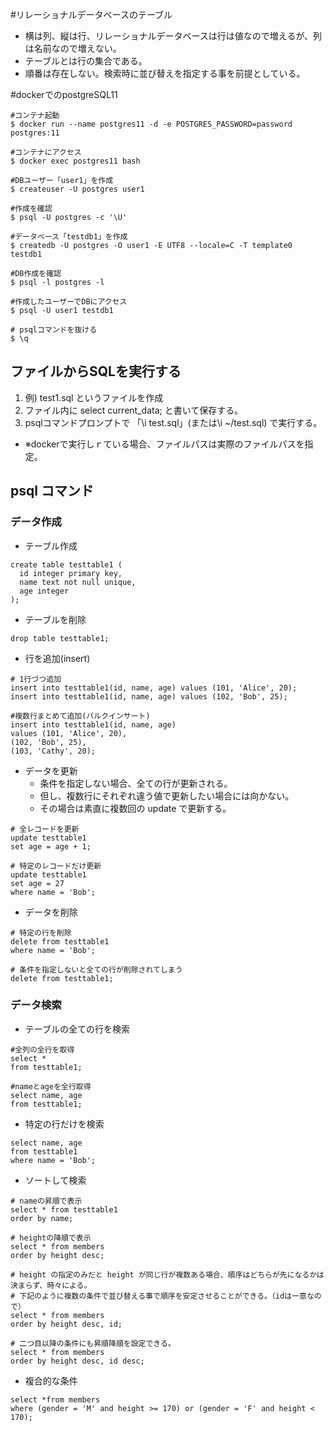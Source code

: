 #リレーショナルデータベースのテーブル
- 横は列、縦は行、リレーショナルデータベースは行は値なので増えるが、列は名前なので増えない。
- テーブルとは行の集合である。
- 順番は存在しない。検索時に並び替えを指定する事を前提としている。

#dockerでのpostgreSQL11
```
#コンテナ起動
$ docker run --name postgres11 -d -e POSTGRES_PASSWORD=password postgres:11

#コンテナにアクセス
$ docker exec postgres11 bash

#DBユーザー「user1」を作成
$ createuser -U postgres user1

#作成を確認
$ psql -U postgres -c '\U'

#データベース「testdb1」を作成
$ createdb -U postgres -O user1 -E UTF8 --locale=C -T template0 testdb1

#DB作成を確認
$ psql -l postgres -l

#作成したユーザーでDBにアクセス
$ psql -U user1 testdb1

# psqlコマンドを抜ける
$ \q

```

## ファイルからSQLを実行する
1. 例) test1.sql というファイルを作成
2. ファイル内に select current_data; と書いて保存する。
3. psqlコマンドプロンプトで 「\i test.sql」(または\i ~/test.sql) で実行する。
- ※dockerで実行しｒている場合、ファイルパスは実際のファイルパスを指定。

## psql コマンド
### データ作成

- テーブル作成

```
create table testtable1 (
  id integer primary key,
  name text not null unique,
  age integer
);
```

- テーブルを削除

```
drop table testtable1;
```

- 行を追加(insert)

```
# 1行づつ追加
insert into testtable1(id, name, age) values (101, 'Alice', 20);
insert into testtable1(id, name, age) values (102, 'Bob', 25);

#複数行まとめて追加(バルクインサート)
insert into testtable1(id, name, age)
values (101, 'Alice', 20),
(102, 'Bob', 25),
(103, 'Cathy', 20);
```

- データを更新
  - 条件を指定しない場合、全ての行が更新される。
  - 但し、複数行にそれぞれ違う値で更新したい場合には向かない。
  - その場合は素直に複数回の update で更新する。

```
# 全レコードを更新
update testtable1
set age = age + 1;

# 特定のレコードだけ更新
update testtable1
set age = 27
where name = 'Bob';
```

- データを削除

```
# 特定の行を削除
delete from testtable1
where name = 'Bob';

# 条件を指定しないと全ての行が削除されてしまう
delete from testtable1;
```

### データ検索
- テーブルの全ての行を検索

```
#全列の全行を取得
select *
from testtable1;

#nameとageを全行取得
select name, age
from testtable1;
```

- 特定の行だけを検索

```
select name, age
from testtable1
where name = 'Bob';
```

- ソートして検索

```
# nameの昇順で表示
select * from testtable1
order by name;

# heightの降順で表示
select * from members
order by height desc;

# height の指定のみだと height が同じ行が複数ある場合、順序はどちらが先になるかは決まらず、時々による。
# 下記のように複数の条件で並び替える事で順序を安定させることができる。（idは一意なので）
select * from members
order by height desc, id;

# 二つ目以降の条件にも昇順降順を設定できる。
select * from members
order by height desc, id desc;
```

- 複合的な条件
```
select *from members
where (gender = 'M' and height >= 170) or (gender = 'F' and height < 170);
```
